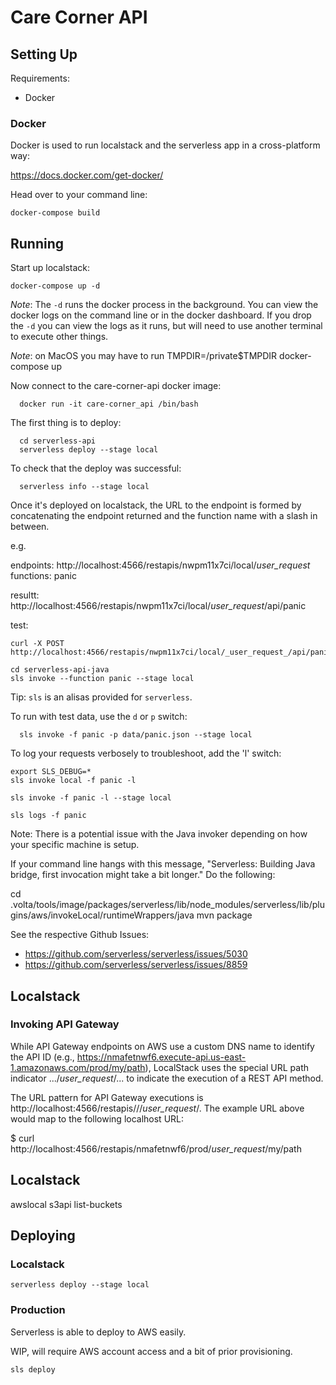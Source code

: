 # Care Corner API

## Setting Up

 Requirements:
  - Docker


### Docker

Docker is used to run localstack and the serverless app in a cross-platform way:

  https://docs.docker.com/get-docker/

Head over to your command line:

    docker-compose build


## Running

  Start up localstack:

    docker-compose up -d

  _Note_: The `-d` runs the docker process in the background. You can view the docker
  logs on the command line or in the docker dashboard. If you drop the `-d` you
  can view the logs as it runs, but will need to use another terminal to execute
  other things.

  _Note_: on MacOS you may have to run TMPDIR=/private$TMPDIR docker-compose up


  Now connect to the care-corner-api docker image:

      docker run -it care-corner_api /bin/bash


  The first thing is to deploy:

      cd serverless-api
      serverless deploy --stage local

  To check that the deploy was successful:

      serverless info --stage local

  Once it's deployed on localstack, the URL to the endpoint is formed by
  concatenating the endpoint returned and the function name with a slash in
  between.

  e.g.

  endpoints: http://localhost:4566/restapis/nwpm11x7ci/local/_user_request_
  functions: panic

  resultt: http://localhost:4566/restapis/nwpm11x7ci/local/_user_request_/api/panic


test:

    curl -X POST http://localhost:4566/restapis/nwpm11x7ci/local/_user_request_/api/panic

    cd serverless-api-java
    sls invoke --function panic --stage local

 Tip: `sls` is an alisas provided for `serverless`.

 To run with test data, use the `d` or `p` switch:

      sls invoke -f panic -p data/panic.json --stage local

To log your requests verbosely to troubleshoot, add the 'l' switch:

    export SLS_DEBUG=*
    sls invoke local -f panic -l

    sls invoke -f panic -l --stage local

    sls logs -f panic

Note: There is a potential issue with the Java invoker depending on how
your specific machine is setup.

If your command line hangs with this message,
"Serverless: Building Java bridge, first invocation might take a bit longer."
Do the following:

  cd .volta/tools/image/packages/serverless/lib/node_modules/serverless/lib/plugins/aws/invokeLocal/runtimeWrappers/java
  mvn package

See the respective Github Issues:

  - https://github.com/serverless/serverless/issues/5030
  - https://github.com/serverless/serverless/issues/8859

## Localstack

### Invoking API Gateway

While API Gateway endpoints on AWS use a custom DNS name to identify the API ID
(e.g., https://nmafetnwf6.execute-api.us-east-1.amazonaws.com/prod/my/path),
LocalStack uses the special URL path indicator .../_user_request_/... to indicate
the execution of a REST API method.

The URL pattern for API Gateway executions is
http://localhost:4566/restapis/<apiId>/<stage>/_user_request_/<methodPath>.
The example URL above would map to the following localhost URL:

$ curl http://localhost:4566/restapis/nmafetnwf6/prod/_user_request_/my/path

## Localstack

awslocal s3api list-buckets

## Deploying

### Localstack

    serverless deploy --stage local


### Production

Serverless is able to deploy to AWS easily.

WIP, will require AWS account access and a bit of prior provisioning.

    sls deploy

